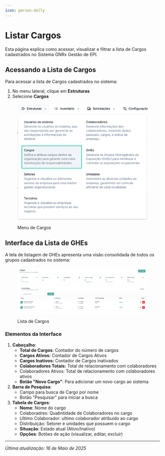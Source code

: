 ```yaml
---
icon: person-dolly
---
```


# Listar Cargos

Esta página explica como acessar, visualizar e filtrar a lista de Cargos cadastrados no Sistema GNRx Gestão de EPI.

## Acessando a Lista de Cargos

Para acessar a lista de Cargos cadastrados no sistema:

1. No menu lateral, clique em **Estruturas**
2. Selecione **Cargos**

<figure><img src="../../.gitbook/assets/image (35) (1).png" alt=""><figcaption><p>Menu de Cargos</p></figcaption></figure>

## Interface da Lista de GHEs

A tela de listagem de GHEs apresenta uma visão consolidada de todos os grupos cadastrados no sistema:

<figure><img src="../../.gitbook/assets/image (36) (1).png" alt=""><figcaption><p>Lista de Cargos</p></figcaption></figure>

### Elementos da Interface

1. **Cabeçalho**:
   * **Total de Cargos**: Contador do número de cargos
   * **Cargos Ativos:** Contador de Cargos Ativos
   * **Cargos Inativos:** Contador de Cargos inativados
   * **Colaboradores Totais:** Total de relacionamento com colaboradores
   * Colaboradores Ativos: Total de relacionamento com colaboradores ativos
   * **Botão "Novo Cargo"**: Para adicionar um novo cargo ao sistema
2. **Barra de Pesquisa**:
   * Campo para busca de Cargo por nome
   * Botão "Pesquisar" para iniciar a busca
3. **Tabela de Cargos**:
   * **Nome**: Nome do cargo
   * Colaboradres: Quabntidade de Colaboradores no cargo
   * Ultimo Colaborador: ultimo colaborador atribuido ao cargo
   * Distribuição: Setorer e unidades que possuem o cargo
   * **Situação**: Estado atual (Ativo/Inativo)
   * **Opções**: Botões de ação (visualizar, editar, excluir)

***

_Última atualização: 16 de Maio de 2025_

